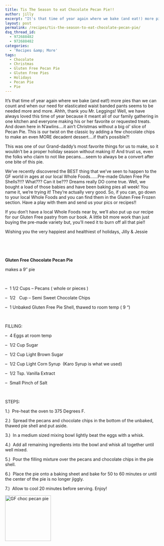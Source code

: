 ```yaml
---
title: Tis The Season to eat Chocolate Pecan Pie!!
author: jilly
excerpt: "It's that time of year again where we bake (and eat!) more pies than we can count and when our need for elasticated waist banded pants seems to be needed more and more. Ahhh, thank you Mr. Leggings! Well, we have always loved this time of year because it meant all of our family gathering in one kitchen and everyone making his or her favorite or requested treats. And down here in N'awlins....it ain't Christmas without a big ol' slice of Pecan Pie. This is our twist on the classic by adding a few chocolate chips to make an even MORE decadent dessert....if that's possible?! "
layout: post
permalink: /recipes/tis-the-season-to-eat-chocolate-pecan-pie/
dsq_thread_id:
  - 972688482
  - 972688482
categories:
  - 'Recipes &amp; More'
tags:
  - Chocolate
  - Christmas
  - Gluten Free Pecan Pie
  - Gluten Free Pies
  - Holidays
  - Pecan Pie
  - Pie
---
```

It&#8217;s that time of year again where we bake (and eat!) more pies than we can count and when our need for elasticated waist banded pants seems to be needed more and more. Ahhh, thank you Mr. Leggings! Well, we have always loved this time of year because it meant all of our family gathering in one kitchen and everyone making his or her favorite or requested treats. And down here in N&#8217;awlins&#8230;.it ain&#8217;t Christmas without a big ol&#8217; slice of Pecan Pie. This is our twist on the classic by adding a few chocolate chips to make an even MORE decadent dessert&#8230;.if that&#8217;s possible?!

This was one of our Grand-daddy&#8217;s most favorite things for us to make, so it wouldn&#8217;t be a proper holiday season without making it! And trust us, even the folks who claim to not like pecans&#8230;.seem to always be a convert after one bite of this pie.

We&#8217;ve recently discovered the BEST thing that we&#8217;ve seen to happen to the GF world in ages at our local Whole Foods&#8230;&#8230;Pre-made Gluten Free Pie Shells?!!? What??? Can it be??? Dreams really DO come true. Well, we bought a load of those babies and have been baking pies all week! You name it, we&#8217;re trying it! They&#8217;re actually very good. So, if you can, go down to your local Whole Foods and you can find them in the Gluten Free Frozen section. Have a play with them and send us your pics or recipes!!

If you don&#8217;t have a local Whole Foods near by, we&#8217;ll also put up our recipe for our Gluten Free pastry from our book. A little bit more work than just buying the pre-made variety but, you&#8217;ll need it to burn off all that pie!!

Wishing you the very happiest and healthiest of holidays, Jilly & Jessie

&nbsp;

&nbsp;

**Gluten Free Chocolate Pecan Pie**

makes a 9&#8243; pie

&nbsp;

&#8211;  1 1/2 Cups &#8211; Pecans ( whole or pieces )

&#8211;  1/2   Cup &#8211; Semi Sweet Chocolate Chips

&#8211;  1 Unbaked Gluten Free Pie Shell, thawed to room temp ( 9 &#8220;)

&nbsp;

FILLING:

&#8211;  4 Eggs at room temp

&#8211;  1/2 Cup Sugar

&#8211;  1/2 Cup Light Brown Sugar

&#8211;  1/2 Cup Light Corn Syrup  (Karo Syrup is what we used)

&#8211;  1/2 Tsp. Vanilla Extract

&#8211;  Small Pinch of Salt

&nbsp;

STEPS:

1.)  Pre-heat the oven to 375 Degrees F.

2.)  Spread the pecans and chocolate chips in the bottom of the unbaked, thawed pie shell and put aside.

3.)  In a medium sized mixing bowl lightly beat the eggs with a whisk.

4.)  Add all remaining ingredients into the bowl and whisk all together until well mixed.

5.)  Pour the filling mixture over the pecans and chocolate chips in the pie shell.

6.)  Place the pie onto a baking sheet and bake for 50 to 60 minutes or until the center of the pie is no longer jiggly.

7.)  Allow to cool 20 minutes before serving. Enjoy!

<p class="hide-if-no-js">
  <a class="thickbox" id="set-post-thumbnail" title="Set featured image" href="http://lagassegirls.com/wp-admin/media-upload.php?post_id=757&type=image&TB_iframe=1"><img class="attachment-post-thumbnail" alt="GF choc pecan pie" src="/wp-content/uploads/2012/12/IMG_0539-150x150.jpg" width="150" height="150" /></a>
</p>

&nbsp;

&nbsp;

&nbsp;

&nbsp;